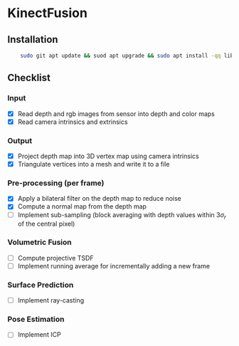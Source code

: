 # KinectFusion

## Installation

```bash
    sudo git apt update && suod apt upgrade && sudo apt install -qq libeigen3-dev lib-opencv-dev
```

## Checklist

### Input
- [x] Read depth and rgb images from sensor into depth and color maps
- [x] Read camera intrinsics and extrinsics

### Output
- [x] Project depth map into 3D vertex map using camera intrinsics
- [x] Triangulate vertices into a mesh and write it to a file

### Pre-processing (per frame)
- [x] Apply a bilateral filter on the depth map to reduce noise
- [x] Compute a normal map from the depth map
- [ ] Implement sub-sampling (block averaging with depth values within $3\sigma_r$ of the central pixel)

### Volumetric Fusion
- [ ] Compute projective TSDF
- [ ] Implement running average for incrementally adding a new frame

### Surface Prediction
- [ ] Implement ray-casting

### Pose Estimation
- [ ] Implement ICP